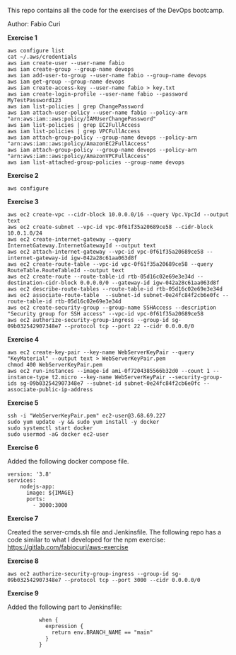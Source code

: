 This repo contains all the code for the exercises of the DevOps bootcamp.

Author: Fabio Curi

**Exercise 1**

```
aws configure list
cat ~/.aws/credentials
aws iam create-user --user-name fabio
aws iam create-group --group-name devops
aws iam add-user-to-group --user-name fabio --group-name devops
aws iam get-group --group-name devops
aws iam create-access-key --user-name fabio > key.txt
aws iam create-login-profile --user-name fabio --password MyTestPassword123
aws iam list-policies | grep ChangePassword
aws iam attach-user-policy --user-name fabio --policy-arn "arn:aws:iam::aws:policy/IAMUserChangePassword"
aws iam list-policies | grep EC2FullAccess
aws iam list-policies | grep VPCFullAccess
aws iam attach-group-policy --group-name devops --policy-arn "arn:aws:iam::aws:policy/AmazonEC2FullAccess"
aws iam attach-group-policy --group-name devops --policy-arn "arn:aws:iam::aws:policy/AmazonVPCFullAccess"
aws iam list-attached-group-policies --group-name devops
```

**Exercise 2**

```
aws configure
```

**Exercise 3**

```
aws ec2 create-vpc --cidr-block 10.0.0.0/16 --query Vpc.VpcId --output text
aws ec2 create-subnet --vpc-id vpc-0f61f35a20689ce58 --cidr-block 10.0.1.0/24
aws ec2 create-internet-gateway --query InternetGateway.InternetGatewayId --output text
aws ec2 attach-internet-gateway --vpc-id vpc-0f61f35a20689ce58 --internet-gateway-id igw-042a28c61aa063d8f
aws ec2 create-route-table --vpc-id vpc-0f61f35a20689ce58 --query RouteTable.RouteTableId --output text
aws ec2 create-route --route-table-id rtb-05d16c02e69e3e34d --destination-cidr-block 0.0.0.0/0 --gateway-id igw-042a28c61aa063d8f
aws ec2 describe-route-tables --route-table-id rtb-05d16c02e69e3e34d
aws ec2 associate-route-table  --subnet-id subnet-0e24fc84f2cb6e0fc --route-table-id rtb-05d16c02e69e3e34d
aws ec2 create-security-group --group-name SSHAccess --description "Security group for SSH access" --vpc-id vpc-0f61f35a20689ce58
aws ec2 authorize-security-group-ingress --group-id sg-09b032542907348e7 --protocol tcp --port 22 --cidr 0.0.0.0/0
```

**Exercise 4**

```
aws ec2 create-key-pair --key-name WebServerKeyPair --query "KeyMaterial" --output text > WebServerKeyPair.pem
chmod 400 WebServerKeyPair.pem
aws ec2 run-instances --image-id ami-0f7204385566b32d0 --count 1 --instance-type t2.micro --key-name WebServerKeyPair --security-group-ids sg-09b032542907348e7 --subnet-id subnet-0e24fc84f2cb6e0fc --associate-public-ip-address
```

**Exercise 5**

```
ssh -i "WebServerKeyPair.pem" ec2-user@3.68.69.227
sudo yum update -y && sudo yum install -y docker
sudo systemctl start docker 
sudo usermod -aG docker ec2-user
```

**Exercise 6**

Added the following docker compose file.

```
version: '3.8'
services:
    nodejs-app:
      image: ${IMAGE}
      ports:
        - 3000:3000
```

**Exercise 7**

Created the server-cmds.sh file and Jenkinsfile.
The following repo has a code similar to what I developed for the npm exercise: https://gitlab.com/fabiocuri/aws-exercise

**Exercise 8**

```
aws ec2 authorize-security-group-ingress --group-id sg-09b032542907348e7 --protocol tcp --port 3000 --cidr 0.0.0.0/0
```

**Exercise 9**

Added the following part to Jenkinsfile:

```
          when {
            expression {
              return env.BRANCH_NAME == "main"
            }
          }

```
